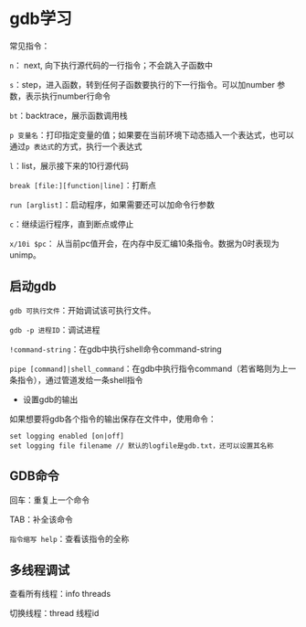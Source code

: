 # gdb学习

常见指令：

`n`： next, 向下执行源代码的一行指令；不会跳入子函数中

`s`：step，进入函数，转到任何子函数要执行的下一行指令。可以加number 参数，表示执行number行命令

`bt`：backtrace，展示函数调用栈

`p 变量名`：打印指定变量的值；如果要在当前环境下动态插入一个表达式，也可以通过`p 表达式`的方式，执行一个表达式

`l`：list，展示接下来的10行源代码

`break [file:][function|line]`：打断点

`run [arglist]`：启动程序，如果需要还可以加命令行参数

`c`：继续运行程序，直到断点或停止

`x/10i $pc`：  从当前pc值开会，在内存中反汇编10条指令。数据为0时表现为unimp。

## 启动gdb

`gdb 可执行文件`：开始调试该可执行文件。

`gdb -p 进程ID`：调试进程

`!command-string`：在gdb中执行shell命令command-string

`pipe [command]|shell_command`：在gdb中执行指令command（若省略则为上一条指令），通过管道发给一条shell指令

* 设置gdb的输出

如果想要将gdb各个指令的输出保存在文件中，使用命令：

```
set logging enabled [on|off] 
set logging file filename // 默认的logfile是gdb.txt，还可以设置其名称
```

## GDB命令

回车：重复上一个命令

TAB：补全该命令

`指令缩写 help`：查看该指令的全称

## 多线程调试

查看所有线程：info threads

切换线程：thread 线程id
